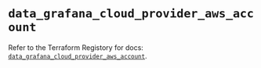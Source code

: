 # `data_grafana_cloud_provider_aws_account`

Refer to the Terraform Registory for docs: [`data_grafana_cloud_provider_aws_account`](https://registry.terraform.io/providers/grafana/grafana/3.16.0/docs/data-sources/cloud_provider_aws_account).
